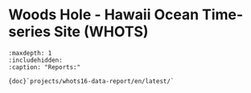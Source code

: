 # Woods Hole - Hawaii Ocean Time-series Site (WHOTS) 

```{toctree} 
:maxdepth: 1
:includehidden:
:caption: "Reports:"

{doc}`projects/whots16-data-report/en/latest/`
```

<!-- + whots-deployments/whots-16/source/index.md + --> 
